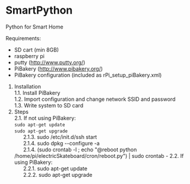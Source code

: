 # SmartPython
Python for Smart Home

Requirements:
- SD cart (min 8GB)
- raspberry pi
- putty (http://www.putty.org/)
- PiBakery (http://www.pibakery.org/)
- PiBakery configuration (included as rPi_setup_piBakery.xml)

1. Installation<br/>
    1.1. Install PiBakery<br/>
    1.2. Import configuration and change network SSID and password<br/>
    1.3. Write system to SD card<br/>
2. Steps<br/>
    2.1. If not using PiBakery:<br/>
    `sudo apt-get update`<br/>
    `sudo apt-get upgrade`<br/>
            &nbsp;&nbsp;&nbsp;&nbsp;&nbsp;&nbsp;2.1.3. sudo /etc/init.d/ssh start<br/>
            &nbsp;&nbsp;&nbsp;&nbsp;&nbsp;&nbsp;2.1.4. sudo dpkg --configure -a<br/>
            &nbsp;&nbsp;&nbsp;&nbsp;&nbsp;&nbsp;2.1.4. (sudo crontab -l ; echo "@reboot python /home/pi/electricSkateboard/cron/reboot.py") | sudo crontab -
    2.2. If using PiBakery:<br/>
            &nbsp;&nbsp;&nbsp;&nbsp;&nbsp;&nbsp;2.2.1. sudo apt-get update<br/>
            &nbsp;&nbsp;&nbsp;&nbsp;&nbsp;&nbsp;2.2.2. sudo apt-get upgrade<br/>
            
